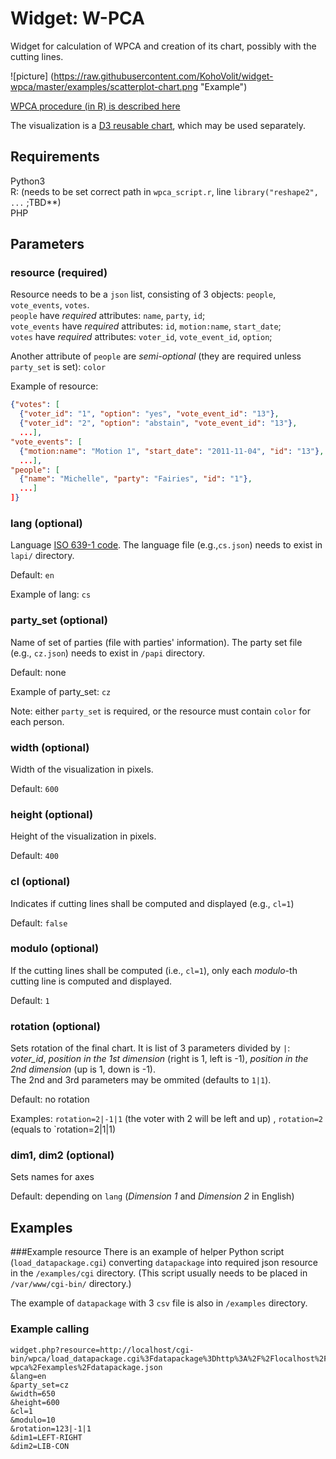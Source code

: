 # Widget: W-PCA
Widget for calculation of WPCA and creation of its chart, possibly with the cutting lines.

![picture] (https://raw.githubusercontent.com/KohoVolit/widget-wpca/master/examples/scatterplot-chart.png "Example")

[WPCA procedure (in R) is described here](https://gist.github.com/michalskop/8514867)

The visualization is a [D3 reusable chart](http://bost.ocks.org/mike/chart/), which may be used separately.

## Requirements
Python3  
R: (needs to be set correct path in `wpca_script.r`, line `library("reshape2", ...` ;TBD**)  
PHP

## Parameters
### resource (required)
Resource needs to be a `json` list, consisting of 3 objects: `people`, `vote_events`, `votes`.  
`people` have *required* attributes: `name`, `party`, `id`;  
`vote_events` have *required* attributes: `id`, `motion:name`, `start_date`;  
`votes` have *required* attributes: `voter_id`, `vote_event_id`, `option`;  

Another attribute of `people` are *semi-optional* (they are required unless `party_set` is set): `color`

Example of resource:
```json
{"votes": [
  {"voter_id": "1", "option": "yes", "vote_event_id": "13"},
  {"voter_id": "2", "option": "abstain", "vote_event_id": "13"},
  ...],
"vote_events": [
  {"motion:name": "Motion 1", "start_date": "2011-11-04", "id": "13"}, 
  ...],
"people": [
  {"name": "Michelle", "party": "Fairies", "id": "1"},
  ...]
]}
```

### lang (optional)
Language [ISO 639-1 code](http://en.wikipedia.org/wiki/List_of_ISO_639-1_codes). The language file (e.g.,`cs.json`) needs to exist in `lapi/` directory.

Default: `en`

Example of lang: `cs`

### party_set (optional)
Name of set of parties (file with parties' information). The party set file (e.g., `cz.json`) needs to exist in `/papi` directory.

Default: none

Example of party_set: `cz`

Note: either `party_set` is required, or the resource must contain `color` for each person.

### width (optional)
Width of the visualization in pixels.

Default: `600`

### height (optional)
Height of the visualization in pixels.

Default: `400`

### cl (optional)
Indicates if cutting lines shall be computed and displayed (e.g., `cl=1`)

Default: `false`

### modulo (optional)
If the cutting lines shall be computed (i.e., `cl=1`), only each *modulo*-th cutting line is computed and displayed.

Default: `1`

### rotation (optional)
Sets rotation of the final chart. It is list of 3 parameters divided by `|`: *voter_id*, *position in the 1st dimension* (right is 1, left is -1), *position in the 2nd dimension* (up is 1, down is -1).  
The 2nd and 3rd parameters may be ommited (defaults to `1|1`).

Default: no rotation

Examples: `rotation=2|-1|1` (the voter with 2 will be left and up) , `rotation=2` (equals to `rotation=2|1|1)

### dim1, dim2 (optional)
Sets names for axes

Default: depending on `lang` (*Dimension 1* and *Dimension 2* in English)

## Examples
###Example resource
There is an example of helper Python script (`load_datapackage.cgi`) converting `datapackage` into required json resource in the `/examples/cgi` directory. (This script usually needs to be placed in `/var/www/cgi-bin/` directory.)

The example of `datapackage` with 3 `csv` file is also in `/examples` directory.

### Example calling
```url
widget.php?resource=http://localhost/cgi-bin/wpca/load_datapackage.cgi%3Fdatapackage%3Dhttp%3A%2F%2Flocalhost%2Fmichal%2Fproject%2Fwidget-wpca%2Fexamples%2Fdatapackage.json
&lang=en
&party_set=cz
&width=650
&height=600
&cl=1
&modulo=10
&rotation=123|-1|1
&dim1=LEFT-RIGHT
&dim2=LIB-CON
```
